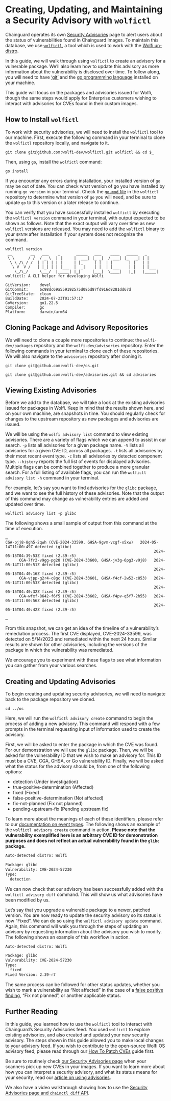 # Creating, Updating, and Maintaining a Security Advisory with `wolfictl`

Chainguard operates its own [Security Advisories](https://images.chainguard.dev/security/) page to alert users about the status of vulnerabilities found in Chainguard Images. To maintain this database, we use [`wolfictl`](https://github.com/wolfi-dev/wolfictl/), a tool which is used to work with the [Wolfi un-distro](https://github.com/wolfi-dev/).

In this guide, we will walk through using `wolfictl` to create an advisory for a vulnerable package. We’ll also learn how to update this advisory as more information about the vulnerability is disclosed over time. To follow along, you will need to have [‘git’](https://git-scm.com/) and the [go programming language](https://go.dev/dl/) installed on your machine. 

This guide will focus on the packages and advisories issued for Wolfi, though the same steps would apply for Enterprise customers wishing to interact with advisories for CVEs found in their custom images.


## How to Install `wolfictl`

To work with security advisories, we will need to install the `wolfictl` tool to our machine. First, execute the following command in your terminal to clone the `wolfictl` repository locally, and navigate to it. 

```shell
git clone git@github.com:wolfi-dev/wolfictl.git wolfictl && cd $_
```

Then, using `go`, install the `wolfictl` command:

```shell
go install
```
If you encounter any errors during installation, your installed version of `go` may be out of date. You can check what version of go you have installed by running `go version` in your terminal. Check the [`go.mod` file](https://github.com/wolfi-dev/wolfictl/blob/main/go.mod) in the `wolfictl` repository to determine what version of `go` you will need, and be sure to update `go` to this version or a later release to continue.

You can verify that you have successfully installed `wolfictl` by executing the `wolfictl version` command in your terminal, with output expected to be shown as follows. Note that the exact output will vary over time as new `wolfictl` versions are released. 
You may need to add the `wolfictl` binary to your `$PATH` after installation if your system does not recognize the command.

```shell
wolfictl version
 __        __   ___    _       _____   ___    ____   _____   _
 \ \      / /  / _ \  | |     |  ___| |_ _|  / ___| |_   _| | |
  \ \ /\ / /  | | | | | |     | |_     | |  | |       | |   | |
   \ V  V /   | |_| | | |___  |  _|    | |  | |___    | |   | |___
    \_/\_/     \___/  |_____| |_|     |___|  \____|   |_|   |_____|
wolfictl: A CLI helper for developing Wolfi

GitVersion:    devel
GitCommit:     6c98dc69a559192575d085d87fd916d8281dd67d
GitTreeState:  clean
BuildDate:     2024-07-23T01:57:17
GoVersion:     go1.22.5
Compiler:      gc
Platform:      darwin/arm64
```


## Cloning Package and Advisory Repositories

We will need to clone a couple more repositories to continue: the `wolfi-dev/packages` repository and the `wolfi-dev/advisories` repository. Enter the following commands in your terminal to clone each of these repositories. We will also navigate to the `advisories` repository after cloning it.

```shell
git clone git@github.com:wolfi-dev/os.git 
```

```shell
git clone git@github.com:wolfi-dev/advisories.git && cd advisories
```


## Viewing Existing Advisories

Before we add to the database, we will take a look at the existing advisories issued for packages in Wolfi. Keep in mind that the results shown here, and on your own machine, are snapshots in time. You should regularly check for changes to the upstream repository as new packages and advisories are issued. 

We will be using the `wolfi advisory list` command to view existing advisories. There are a variety of flags which we can append to assist in our search.
`-p` lists all advisories for a given package name.
`-V` lists all advisories for a given CVE ID, across all packages.
`-t` lists all advisories by their most recent event type.
`-c` lists all advisories by detected component type.
`--history` reports the full list of events for displayed advisories.
Multiple flags can be combined together to produce a more granular search. For a full listing of available flags, you can run the `wolfictl advisory list -h` command in your terminal.

For example, let’s say you want to find advisories for the `glibc` package, and we want to see the full history of these advisories. Note that the output of this command may change as vulnerability entries are added and updated over time.

```shell
wolfictl advisory list -p glibc
```

The following shows a small sample of output from this command at the time of execution.
```
…
CGA-pjj8-8gh5-2qwh (CVE-2024-33599, GHSA-9gvm-vcgf-x5xw)   2024-05-14T11:00:49Z detected (glibc)
                                                                 2024-05-15T04:39:53Z fixed (2.39-r5)
      CGA-7fr2-v9gg-pg28 (CVE-2024-33600, GHSA-jv3g-6pg3-v9j8)   2024-05-14T11:00:51Z detected (glibc)
                                                                 2024-05-15T04:40:16Z fixed (2.39-r5)
      CGA-vjpp-g2r4-c8gc (CVE-2024-33601, GHSA-f4cf-2w52-c853)   2024-05-14T11:00:53Z detected (glibc)
                                                                 2024-05-15T04:40:32Z fixed (2.39-r5)
      CGA-wfxf-8642-f6f5 (CVE-2024-33602, GHSA-f4pv-q5f7-2h55)   2024-05-14T11:00:56Z detected (glibc)
                                                                 2024-05-15T04:40:42Z fixed (2.39-r5)

…
```

From this snapshot, we can get an idea of the timeline of a vulnerability’s remediation process. The first CVE displayed, CVE-2024-33599, was detected on 5/14/2023 and remediated within the next 24 hours. Similar results are shown for other advisories, including the versions of the package in which the vulnerability was remediated.

We encourage you to experiment with these flags to see what information you can gather from your various searches.

## Creating and Updating Advisories

To begin creating and updating security advisories, we will need to navigate back to the package repository we cloned.

```shell
cd ../os 
```

Here, we will run the `wolfictl advisory create` command to begin the process of adding a new advisory. This command will respond with a few prompts in the terminal requesting input of information used to create the advisory.

First, we will be asked to enter the package in which the CVE was found. For our demonstration we will use the `glibc` package. Then, we will be asked for the vulnerability ID that we wish to make an advisory for. This ID must be a CVE, CGA, GHSA, or Go vulnerability ID. Finally, we will be asked what the status for the advisory should be, from one of the following options:
- detection (Under investigation)
- true-positive-determination (Affected)
- fixed (Fixed)
- false-positive-determination (Not affected)
- fix-not-planned (Fix not planned)
- pending-upstream-fix (Pending upstream fix)

To learn more about the meanings of each of these identifiers, please refer to our [documentation on event types](https://github.com/wolfi-dev/advisories/blob/main/docs/event_types.md). The following shows an example of the `wolfictl advisory create` command in action. **Please note that the vulnerability exemplified here is an arbitrary CVE ID for demonstration purposes and does not reflect an actual vulnerability found in the `glibc` package.**

```sh
Auto-detected distro: Wolfi

Package: glibc 
Vulnerability: CVE-2024-57230 
Type: 
  detection
```

We can now check that our advisory has been successfully added with the `wolfictl advisory diff` command. This will show us what advisories have been modified by us.

Let’s say that you upgrade a vulnerable package to a newer, patched version. You are now ready to update the security advisory so its status is now “Fixed”. We can do so using the `wolfictl advisory update` command. Again, this command will walk you through the steps of updating an advisory by requesting information about the advisory you wish to modify. The following shows an example of this workflow in action.

```sh
Auto-detected distro: Wolfi

Package: glibc 
Vulnerability: CVE-2024-57230
Type: 
  fixed
Fixed Version: 2.39-r7 
```

The same process can be followed for other status updates, whether you wish to mark a vulnerability as “Not affected” in the case of a [false positive finding](https://edu.chainguard.dev/chainguard/chainguard-images/recommended-practices/false-results/), “Fix not planned”, or another applicable status. 

## Further Reading

In this guide, you learned how to use the `wolfictl` tool to interact with Chainguard’s Security Advisories feed. You used `wolfictl` to explore existing advisories, and also created and updated your new security advisory. The steps shown in this guide allowed you to make local changes to your advisory feed. If you wish to contribute to the open-source Wolfi OS advisory feed, please read through our [How To Patch CVEs](
https://github.com/wolfi-dev/os/blob/main/HOW_TO_PATCH_CVES.md) guide first.

Be sure to routinely check [our Security Advisories page](https://images.chainguard.dev/security/) when your scanners pick up new CVEs in your images. If you want to learn more about how you can interpret a security advisory, and what its status means for your security, read our [article on using advisories](https://edu.chainguard.dev/chainguard/chainguard-images/working-with-images/security-advisories/). 

We also have a video walkthrough showing how to use the [Security Advisories page and `chainctl diff` API](https://edu.chainguard.dev/chainguard/chainguard-images/videos/security_advisories/).

